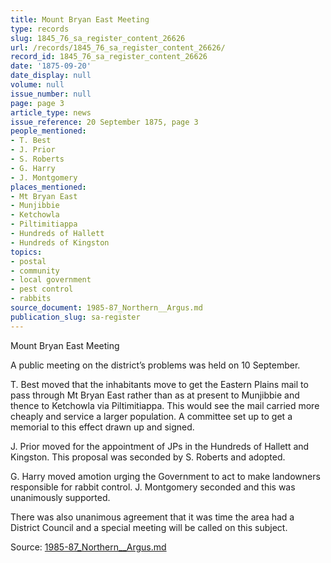 ```yaml
---
title: Mount Bryan East Meeting
type: records
slug: 1845_76_sa_register_content_26626
url: /records/1845_76_sa_register_content_26626/
record_id: 1845_76_sa_register_content_26626
date: '1875-09-20'
date_display: null
volume: null
issue_number: null
page: page 3
article_type: news
issue_reference: 20 September 1875, page 3
people_mentioned:
- T. Best
- J. Prior
- S. Roberts
- G. Harry
- J. Montgomery
places_mentioned:
- Mt Bryan East
- Munjibbie
- Ketchowla
- Piltimitiappa
- Hundreds of Hallett
- Hundreds of Kingston
topics:
- postal
- community
- local government
- pest control
- rabbits
source_document: 1985-87_Northern__Argus.md
publication_slug: sa-register
---
```


Mount Bryan East Meeting

A public meeting on the district’s problems was held on 10 September.

T. Best moved that the inhabitants move to get the Eastern Plains mail to pass through Mt Bryan East rather than as at present to Munjibbie and thence to Ketchowla via Piltimitiappa.  This would see the mail carried more cheaply and service a larger population.  A committee set up to get a memorial to this effect drawn up and signed.

J. Prior moved for the appointment of JPs in the Hundreds of Hallett and Kingston.  This proposal was seconded by S. Roberts and adopted.

G. Harry moved amotion urging the Government to act to make landowners responsible for rabbit control.  J. Montgomery seconded and this was unanimously supported.

There was also unanimous agreement that it was time the area had a District Council and a special meeting will be called on this subject.

Source: [1985-87_Northern__Argus.md](/downloads/markdown/1985-87_Northern__Argus.md)
